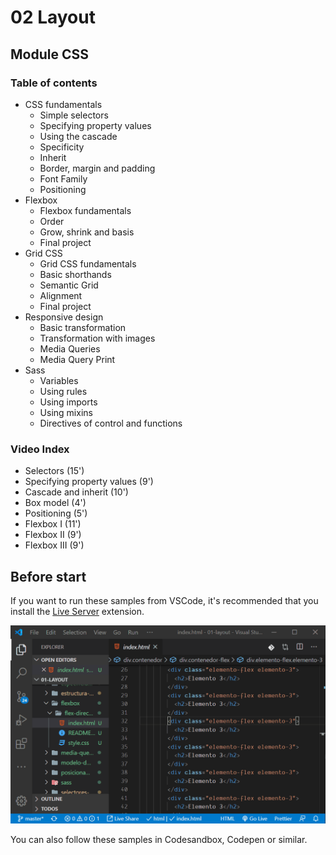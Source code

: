 # 02 Layout

## Module CSS

### Table of contents

- CSS fundamentals
  - Simple selectors
  - Specifying property values
  - Using the cascade
  - Specificity
  - Inherit
  - Border, margin and padding
  - Font Family
  - Positioning
- Flexbox
  - Flexbox fundamentals
  - Order
  - Grow, shrink and basis
  - Final project
- Grid CSS
  - Grid CSS fundamentals
  - Basic shorthands
  - Semantic Grid
  - Alignment
  - Final project
- Responsive design
  - Basic transformation
  - Transformation with images
  - Media Queries
  - Media Query Print
- Sass
  - Variables
  - Using rules
  - Using imports
  - Using mixins
  - Directives of control and functions

### Video Index

- Selectors (15')
- Specifying property values (9')
- Cascade and inherit (10')
- Box model (4')
- Positioning (5')
- Flexbox I (11')
- Flexbox II (9')
- Flexbox III (9')

## Before start

If you want to run these samples from VSCode, it's recommended that you install the [Live Server](https://marketplace.visualstudio.com/items?itemName=ritwickdey.LiveServer) extension.

![Live Server](./content/ejecutar-live-server.gif)

You can also follow these samples in Codesandbox, Codepen or similar.
